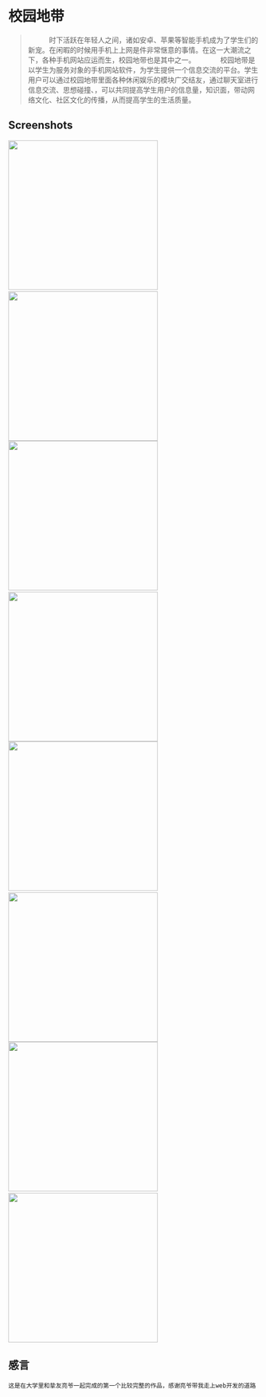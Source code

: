 # 校园地带

> 　　　时下活跃在年轻人之间，诸如安卓、苹果等智能手机成为了学生们的新宠。在闲暇的时候用手机上上网是件非常惬意的事情。在这一大潮流之下，各种手机网站应运而生，校园地带也是其中之一。
　　　
	校园地带是以学生为服务对象的手机网站软件，为学生提供一个信息交流的平台。学生用户可以通过校园地带里面各种休闲娱乐的模块广交结友，通过聊天室进行信息交流、思想碰撞、，可以共同提高学生用户的信息量，知识面，带动网络文化、社区文化的传播，从而提高学生的生活质量。

## Screenshots

<img src="进入界面.jpg" width="300">
&nbsp;&nbsp;&nbsp;&nbsp;
<img src="注册页.jpg" width="300">

<img src="个人主页.jpg" width="300">
&nbsp;&nbsp;&nbsp;&nbsp;
<img src="地图模块页.jpg" width="300">

<img src="咖啡厅1.jpg" width="300">
&nbsp;&nbsp;&nbsp;&nbsp;
<img src="咖啡厅2.jpg" width="300">

<img src="许愿池.jpg" width="300">
&nbsp;&nbsp;&nbsp;&nbsp;
<img src="图书馆.jpg" width="300">

## 感言

	这是在大学里和挚友亮爷一起完成的第一个比较完整的作品，感谢亮爷带我走上web开发的道路